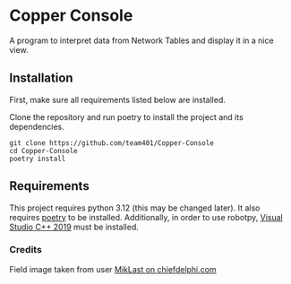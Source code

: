 # Copper Console

A program to interpret data from Network Tables and display it in a nice view.

## Installation

First, make sure all requirements listed below are installed.

Clone the repository and run poetry to install the project and its dependencies.

```
git clone https://github.com/team401/Copper-Console
cd Copper-Console
poetry install
```

## Requirements

This project requires python 3.12 (this may be changed later).
It also requires [poetry](https://python-poetry.org) to be installed.
Additionally, in order to use robotpy, [Visual Studio C++ 2019](https://learn.microsoft.com/en-us/cpp/windows/latest-supported-vc-redist?view=msvc-160#visual-studio-2015-2017-2019-and-2022) must be installed.

### Credits

Field image taken from user [MikLast on chiefdelphi.com](https://www.chiefdelphi.com/t/2024-crescendo-top-down-field-renders/447764)